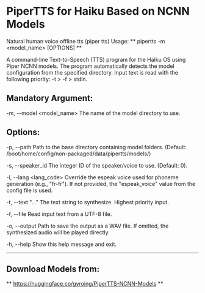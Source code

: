 # PiperTTS for Haiku Based on NCNN Models
Natural human voice  offline tts (piper tts)
Usage:  ** pipertts -m <model_name> [OPTIONS] **

A command-line Text-to-Speech (TTS) program for the Haiku OS using Piper NCNN models.
The program automatically detects the model configuration from the specified directory.
Input text is read with the following priority: -t > -f > stdin.

## Mandatory Argument:
  -m, --model <model_name>  The name of the model directory to use.

## Options:
  -p, --path <path>         Path to the base directory containing model folders.
                            (Default: /boot/home/config/non-packaged/data/pipertts/models/)

  -s, --speaker_id <id>     The integer ID of the speaker/voice to use.
                            (Default: 0).

  -l, --lang <lang_code>    Override the espeak voice used for phoneme generation
                            (e.g., "fr-fr"). If not provided, the "espeak_voice" value
                            from the config file is used.

  -t, --text "..."          The text string to synthesize. Highest priority input.

  -f, --file <path>         Read input text from a UTF-8 file.

  -o, --output <path>       Path to save the output as a WAV file. If omitted, the
                            synthesized audio will be played directly.

  -h, --help                Show this help message and exit.

--------------------------------------------------------------------------------

## Download Models from:
** https://huggingface.co/gyroing/PiperTTS-NCNN-Models **

